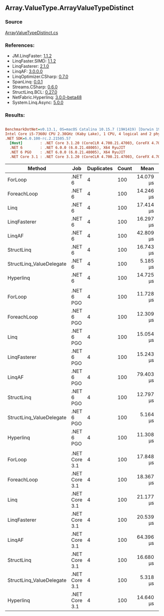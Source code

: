 ﻿## Array.ValueType.ArrayValueTypeDistinct

### Source
[ArrayValueTypeDistinct.cs](../LinqBenchmarks/Array/ValueType/ArrayValueTypeDistinct.cs)

### References:
- JM.LinqFaster: [1.1.2](https://www.nuget.org/packages/JM.LinqFaster/1.1.2)
- LinqFaster.SIMD: [1.1.2](https://www.nuget.org/packages/LinqFaster.SIMD/1.0.3)
- LinqFasterer: [2.1.0](https://www.nuget.org/packages/LinqFasterer/2.1.0)
- LinqAF: [3.0.0.0](https://www.nuget.org/packages/LinqAF/3.0.0.0)
- LinqOptimizer.CSharp: [0.7.0](https://www.nuget.org/packages/LinqOptimizer.CSharp/0.7.0)
- SpanLinq: [0.0.1](https://www.nuget.org/packages/SpanLinq/0.0.1)
- Streams.CSharp: [0.6.0](https://www.nuget.org/packages/Streams.CSharp/0.6.0)
- StructLinq.BCL: [0.27.0](https://www.nuget.org/packages/StructLinq/0.27.0)
- NetFabric.Hyperlinq: [3.0.0-beta48](https://www.nuget.org/packages/NetFabric.Hyperlinq/3.0.0-beta48)
- System.Linq.Async: [5.0.0](https://www.nuget.org/packages/System.Linq.Async/5.0.0)

### Results:
``` ini

BenchmarkDotNet=v0.13.1, OS=macOS Catalina 10.15.7 (19H1419) [Darwin 19.6.0]
Intel Core i5-7360U CPU 2.30GHz (Kaby Lake), 1 CPU, 4 logical and 2 physical cores
.NET SDK=6.0.100-rc.2.21505.57
  [Host]        : .NET Core 3.1.20 (CoreCLR 4.700.21.47003, CoreFX 4.700.21.47101), X64 RyuJIT
  .NET 6        : .NET 6.0.0 (6.0.21.48005), X64 RyuJIT
  .NET 6 PGO    : .NET 6.0.0 (6.0.21.48005), X64 RyuJIT
  .NET Core 3.1 : .NET Core 3.1.20 (CoreCLR 4.700.21.47003, CoreFX 4.700.21.47101), X64 RyuJIT


```
|                   Method |           Job | Duplicates | Count |      Mean |     Error |    StdDev |        Ratio | RatioSD |   Gen 0 | Allocated |
|------------------------- |-------------- |----------- |------ |----------:|----------:|----------:|-------------:|--------:|--------:|----------:|
|                  ForLoop |        .NET 6 |          4 |   100 | 14.079 μs | 0.0764 μs | 0.0715 μs |     baseline |         | 12.8784 |  26,976 B |
|              ForeachLoop |        .NET 6 |          4 |   100 | 14.246 μs | 0.0670 μs | 0.0627 μs | 1.01x slower |   0.01x | 12.8784 |  26,976 B |
|                     Linq |        .NET 6 |          4 |   100 | 17.414 μs | 0.0435 μs | 0.0340 μs | 1.24x slower |   0.00x | 12.8174 |  26,848 B |
|             LinqFasterer |        .NET 6 |          4 |   100 | 16.297 μs | 0.0969 μs | 0.0907 μs | 1.16x slower |   0.01x | 22.6135 |  47,544 B |
|                   LinqAF |        .NET 6 |          4 |   100 | 42.809 μs | 0.2054 μs | 0.1921 μs | 3.04x slower |   0.02x | 20.9961 |  43,976 B |
|               StructLinq |        .NET 6 |          4 |   100 | 16.743 μs | 0.0451 μs | 0.0377 μs | 1.19x slower |   0.00x |       - |      58 B |
| StructLinq_ValueDelegate |        .NET 6 |          4 |   100 |  5.185 μs | 0.0358 μs | 0.0299 μs | 2.71x faster |   0.02x |       - |       1 B |
|                Hyperlinq |        .NET 6 |          4 |   100 | 14.725 μs | 0.0872 μs | 0.0728 μs | 1.05x slower |   0.01x |       - |       1 B |
|                          |               |            |       |           |           |           |              |         |         |           |
|                  ForLoop |    .NET 6 PGO |          4 |   100 | 11.728 μs | 0.0561 μs | 0.0525 μs |     baseline |         | 12.8784 |  26,976 B |
|              ForeachLoop |    .NET 6 PGO |          4 |   100 | 12.309 μs | 0.0396 μs | 0.0331 μs | 1.05x slower |   0.01x | 12.8784 |  26,976 B |
|                     Linq |    .NET 6 PGO |          4 |   100 | 15.054 μs | 0.0760 μs | 0.0711 μs | 1.28x slower |   0.01x | 12.8174 |  26,848 B |
|             LinqFasterer |    .NET 6 PGO |          4 |   100 | 15.243 μs | 0.0941 μs | 0.0834 μs | 1.30x slower |   0.01x | 22.6135 |  47,544 B |
|                   LinqAF |    .NET 6 PGO |          4 |   100 | 79.403 μs | 0.9788 μs | 0.8676 μs | 6.77x slower |   0.08x | 19.8975 |  41,784 B |
|               StructLinq |    .NET 6 PGO |          4 |   100 | 12.797 μs | 0.0572 μs | 0.0535 μs | 1.09x slower |   0.01x |  0.0153 |      57 B |
| StructLinq_ValueDelegate |    .NET 6 PGO |          4 |   100 |  5.164 μs | 0.0344 μs | 0.0305 μs | 2.27x faster |   0.02x |       - |         - |
|                Hyperlinq |    .NET 6 PGO |          4 |   100 | 11.308 μs | 0.0555 μs | 0.0519 μs | 1.04x faster |   0.01x |       - |         - |
|                          |               |            |       |           |           |           |              |         |         |           |
|                  ForLoop | .NET Core 3.1 |          4 |   100 | 17.848 μs | 0.2401 μs | 0.2246 μs |     baseline |         | 12.8784 |  26,976 B |
|              ForeachLoop | .NET Core 3.1 |          4 |   100 | 18.367 μs | 0.1182 μs | 0.1106 μs | 1.03x slower |   0.01x | 12.8784 |  26,976 B |
|                     Linq | .NET Core 3.1 |          4 |   100 | 21.177 μs | 0.0868 μs | 0.0770 μs | 1.19x slower |   0.01x |  9.0027 |  18,928 B |
|             LinqFasterer | .NET Core 3.1 |          4 |   100 | 20.539 μs | 0.1640 μs | 0.1454 μs | 1.15x slower |   0.01x | 22.6135 |  47,544 B |
|                   LinqAF | .NET Core 3.1 |          4 |   100 | 64.396 μs | 0.2391 μs | 0.2120 μs | 3.62x slower |   0.04x | 20.2637 |  42,489 B |
|               StructLinq | .NET Core 3.1 |          4 |   100 | 16.680 μs | 0.0316 μs | 0.0247 μs | 1.07x faster |   0.01x |       - |      58 B |
| StructLinq_ValueDelegate | .NET Core 3.1 |          4 |   100 |  5.318 μs | 0.0219 μs | 0.0183 μs | 3.35x faster |   0.04x |       - |       1 B |
|                Hyperlinq | .NET Core 3.1 |          4 |   100 | 14.640 μs | 0.0625 μs | 0.0585 μs | 1.22x faster |   0.02x |       - |         - |
